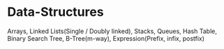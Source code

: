 # Data-Structures
Arrays, Linked Lists(Single / Doubly linked), Stacks, Queues, Hash Table, Binary Search Tree, B-Tree(m-way), Expression(Prefix, infix, postfix)
